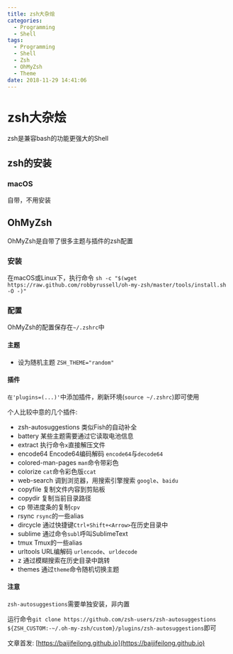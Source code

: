```yaml
---
title: zsh大杂烩
categories:
  - Programming
  - Shell
tags:
  - Programming
  - Shell
  - Zsh
  - OhMyZsh
  - Theme
date: 2018-11-29 14:41:06
---
```


# zsh大杂烩

zsh是兼容bash的功能更强大的Shell

## zsh的安装

### macOS

自带，不用安装

## OhMyZsh

OhMyZsh是自带了很多主题与插件的zsh配置

### 安装

在macOS或Linux下，执行命令 `sh -c "$(wget https://raw.github.com/robbyrussell/oh-my-zsh/master/tools/install.sh -O -)"`

### 配置

OhMyZsh的配置保存在`~/.zshrc`中

#### 主题

- 设为随机主题 `ZSH_THEME="random"`

<!--more-->

#### 插件

`在'plugins=(...)'`中添加插件，刷新环境(`source ~/.zshrc`)即可使用

个人比较中意的几个插件:

- zsh-autosuggestions 类似Fish的自动补全
- battery 某些主题需要通过它读取电池信息
- extract 执行命令`x`直接解压文件
- encode64 Encode64编码解码 `encode64`与`decode64`
- colored-man-pages `man`命令带彩色
- colorize `cat`命令彩色版`ccat`
- web-search 调到浏览器，用搜索引擎搜索 `google`、`baidu`
- copyfile 复制文件内容到剪贴板
- copydir 复制当前目录路径
- cp 带进度条的复制`cpv`
- rsync `rsync`的一些alias
- dircycle 通过快捷键`Ctrl+Shift+<Arrow>`在历史目录中
- sublime 通过命令`subl`呼叫SublimeText
- tmux Tmux的一些alias
- urltools URL编解码 `urlencode`、`urldecode`
- z 通过模糊搜索在历史目录中跳转
- themes 通过`theme`命令随机切换主题

#### 注意

`zsh-autosuggestions`需要单独安装，非内置

运行命令`git clone https://github.com/zsh-users/zsh-autosuggestions ${ZSH_CUSTOM:-~/.oh-my-zsh/custom}/plugins/zsh-autosuggestions`即可

文章首发: [https://baijifeilong.github.io](https://baijifeilong.github.io)
